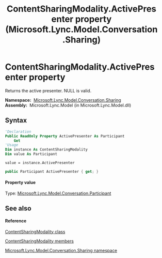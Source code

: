 ﻿---
title: ContentSharingModality.ActivePresenter property  (Microsoft.Lync.Model.Conversation.Sharing)
TOCTitle: 'ActivePresenter property '
ms:assetid: P:Microsoft.Lync.Model.Conversation.Sharing.ContentSharingModality.ActivePresenter_DI_3_UC_OCS14MrefLyncWPF
ms:mtpsurl: https://msdn.microsoft.com/en-us/library/microsoft.lync.model.conversation.sharing.contentsharingmodality.activepresenter_di_3_uc_ocs14mreflyncwpf(v=office.15)
ms:contentKeyID: 48599154
ms.date: 07/28/2014
mtps_version: v=office.15
f1_keywords:
- Microsoft.Lync.Model.Conversation.Sharing.ContentSharingModality.ActivePresenter
dev_langs:
- CSharp
- JScript
- VB
- other
---

# ContentSharingModality.ActivePresenter property

Returns the active presenter. NULL is valid.

**Namespace:**  [Microsoft.Lync.Model.Conversation.Sharing](microsoft-lync-model-conversation-sharing-namespace_2.md)  
**Assembly:**  Microsoft.Lync.Model (in Microsoft.Lync.Model.dll)

## Syntax

``` vb
'Declaration
Public ReadOnly Property ActivePresenter As Participant
    Get
'Usage
Dim instance As ContentSharingModality
Dim value As Participant

value = instance.ActivePresenter
```

``` csharp
public Participant ActivePresenter { get; }
```

#### Property value

Type: [Microsoft.Lync.Model.Conversation.Participant](participant-class-microsoft-lync-model-conversation_2.md)  

## See also

#### Reference

[ContentSharingModality class](contentsharingmodality-class-microsoft-lync-model-conversation-sharing_2.md)

[ContentSharingModality members](contentsharingmodality-members-microsoft-lync-model-conversation-sharing_2.md)

[Microsoft.Lync.Model.Conversation.Sharing namespace](microsoft-lync-model-conversation-sharing-namespace_2.md)

